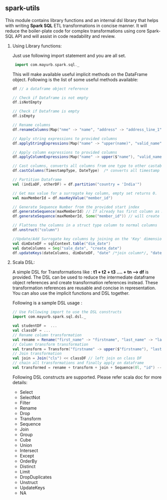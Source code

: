 ## spark-utils

This module contains library functions and an internal dsl library that helps with writing **Spark SQL** ETL transformations in concise manner.
It will reduce the boiler-plate code for complex transformations using core Spark-SQL API and will assist in code readability and review.

1. Using Library functions:
   
   Just use following import statement and you are all set. 
   ```scala
    import com.mayurb.spark.sql._
   ```
   
   This will make available useful implicit methods on the DataFrame object. 
   Following is the list of some useful methods available:
 
      ```scala
    df // a dataframe object reference 
    
    // Check if Dataframe is not empty
    df.isNotEmpty  
    
    // Check if Dataframe is empty
    df.isEmpty    
    
    // Rename columns
    df.renameColumns(Map("nme" -> "name", "address" -> "address_line_1"))
    
    // Apply string expressions to provided columns
    df.applyStringExpressions(Map("name" -> "upper(name)", "valid_name" -> "'YES'"))    
     
    // Apply column expressions to provided columns
    df.applyColumnExpressions(Map("name" -> upper($"name"), "valid_name" -> lit("YES"))     
    
    // Cast columns, converts all columns from one type to other castable data type
    df.castColumns(TimestampType, DateType)  /* converts all timestamp columns to date columns */
 
    // Partition Dataframe
    val (indiaDF, otherDF) = df.partition("country = 'India'")
 
    // Get max value for a surrogate key column, empty set returns 0.
    val maxMemberId = df.maxKeyValue("member_id")
 
    // Generate Sequence Number from the provided start index
    df.generateSequence(maxMemberId) // If already has first column as member_id
    df.generateSequence(maxMemberId, Some("member_id")) // will create new column 'member_id' as sequence column
 
    // Flattens the columns in a struct type column to normal columns
    df.unstruct("column")
 
    //Update/Add Surrogate key columns by joining on the 'Key' dimension table.
    val dimDateDF = sqlContext.table("dim_date")
    val dateColumns = Seq("sale_date", "create_date")
    df.updateKeys(dateColumns, dimDateDF, "date" /*join column*/, "date_key" /*key column*/) // new columns - sale_date_key, create_date_key
     
      ```
      
2. Scala DSL:
   
    A simple DSL for Transformations like : **t1 + t2 + t3 .... + tn --> df** is provided. 
    The DSL can be used to reduce the intermediate dataframe object references and create transformation references instead.
    These transformation references are reusable and concise in representation. You can also use the implicit functions and DSL together.
    
    Following is a sample DSL usage :
    ```scala
    // Use Following import to use the DSL constructs
    import com.mayurb.spark.sql.dsl._
 
    val studentDF =  ...
    val classDF = ...
    // Rename column transformation
    val rename = Rename("first_name" -> "firstname", "last_name" -> "lastname")
    // Column transform transformation
    val transform = Transform("firstname" -> upper($"firstname"), "lastname" -> upper($"lastname"))
    // Join transformation
    val join = Join("cls") << classDF // left join on class DF
    // chain all transformations and finally apply on dataframe
    val transformed = rename + transform + join + Sequence(0l, "id") --> studentDF
    ```
    
    Following DSL constructs are supported. Please refer scala doc for more details:
    - Select
    - SelectNot
    - Filter
    - Rename
    - Drop
    - Transform
    - Sequence
    - Join
    - Group
    - Cube
    - Union
    - Intersect
    - Except
    - OrderBy
    - Distinct
    - Limit
    - DropDuplicates
    - Unstruct
    - UpdateKeys
    - NA